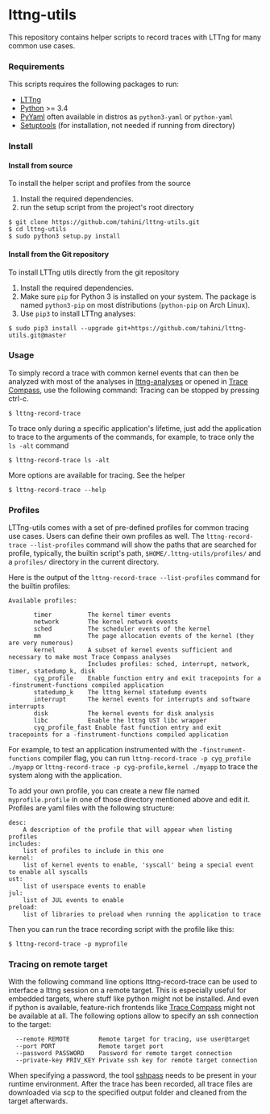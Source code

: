# lttng-utils

This repository contains helper scripts to record traces with LTTng for many common use cases.

### Requirements

This scripts requires the following packages to run:

  * [LTTng](http://lttng.org)
  * [Python](https://www.python.org) >= 3.4
  * [PyYaml](http://pyyaml.org) often available in distros as ``python3-yaml`` or ``python-yaml``
  * [Setuptools](https://pypi.python.org/pypi/setuptools) (for installation, not needed if running from directory)

### Install

#### Install from source

To install the helper script and profiles from the source

1. Install the required dependencies.
2. run the setup script from the project's root directory

```
$ git clone https://github.com/tahini/lttng-utils.git
$ cd lttng-utils
$ sudo python3 setup.py install
```

#### Install from the Git repository

To install LTTng utils directly from the git repository

1. Install the required dependencies.
2. Make sure ``pip`` for Python 3 is installed on your system. The package is named ``python3-pip`` on most distributions
   (``python-pip`` on Arch Linux).
3. Use ``pip3`` to install LTTng analyses:

```
$ sudo pip3 install --upgrade git+https://github.com/tahini/lttng-utils.git@master
```

### Usage

To simply record a trace with common kernel events that can then be analyzed with most of the analyses in [lttng-analyses](https://github.com/lttng/lttng-analyses) or opened in [Trace Compass](http://tracecompass.org), use the following command: Tracing can be stopped by pressing ctrl-c.

```
$ lttng-record-trace
```

To trace only during a specific application's lifetime, just add the application to trace to the arguments of the commands, for example, to trace only the ``ls -alt`` command

```
$ lttng-record-trace ls -alt
```

More options are available for tracing. See the helper

```
$ lttng-record-trace --help
```

### Profiles

LTTng-utils comes with a set of pre-defined profiles for common tracing use cases. Users can define their own profiles as well. The ``lttng-record-trace --list-profiles`` command will show the paths that are searched for profile, typically, the builtin script's path, ``$HOME/.lttng-utils/profiles/`` and a ``profiles/`` directory in the current directory.

Here is the output of the ``lttng-record-trace --list-profiles`` command for the builtin profiles:

```
Available profiles:

       timer          The kernel timer events  
       network        The kernel network events
       sched          The scheduler events of the kernel
       mm             The page allocation events of the kernel (they are very numerous)
       kernel         A subset of kernel events sufficient and necessary to make most Trace Compass analyses
                      Includes profiles: sched, interrupt, network, timer, statedump_k, disk
       cyg_profile    Enable function entry and exit tracepoints for a -finstrument-functions compiled application
       statedump_k    The lttng kernel statedump events
       interrupt      The kernel events for interrupts and software interrupts
       disk           The kernel events for disk analysis
       libc           Enable the lttng UST libc wrapper
       cyg_profile_fast Enable fast function entry and exit tracepoints for a -finstrument-functions compiled application
```

For example, to test an application instrumented with the ``-finstrument-functions`` compiler flag, you can run ``lttng-record-trace -p cyg_profile ./myapp`` or ``lttng-record-trace -p cyg-profile,kernel ./myapp`` to trace the system along with the application.

To add your own profile, you can create a new file named ``myprofile.profile`` in one of those directory mentioned above and edit it. Profiles are yaml files with the following structure:

```
desc:
    A description of the profile that will appear when listing profiles
includes:
    list of profiles to include in this one
kernel:
    list of kernel events to enable, 'syscall' being a special event to enable all syscalls
ust:
    list of userspace events to enable
jul:
    list of JUL events to enable
preload:
    list of libraries to preload when running the application to trace
```

Then you can run the trace recording script with the profile like this:

```
$ lttng-record-trace -p myprofile
```

### Tracing on remote target
With the following command line options lttng-record-trace can be used to interface a lttng session on a remote target.
This is especially useful for embedded targets, where stuff like python might not be installed.
And even if python is available, feature-rich frontends like [Trace Compass](https://eclipse.dev/tracecompass/) might not be available at all.
The following options allow to specify an ssh connection to the target:

```
  --remote REMOTE        Remote target for tracing, use user@target
  --port PORT            Remote target port
  --password PASSWORD    Password for remote target connection
  --private-key PRIV_KEY Private ssh key for remote target connection
```

When specifying a password, the tool [sshpass](https://linux.die.net/man/1/sshpass) needs to be present in your runtime environment.
After the trace has been recorded, all trace files are downloaded via scp to the specified output folder and cleaned from the target afterwards.